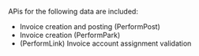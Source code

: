 APis for the following data are included:

- Invoice creation and posting (PerformPost)
- Invoice creation (PerformPark)
- (PerformLink)
Invoice account assignment validation